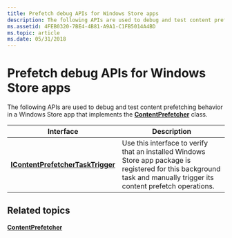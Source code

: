 ```yaml
---
title: Prefetch debug APIs for Windows Store apps
description: The following APIs are used to debug and test content prefetching behavior in a Windows Store app that implements the ContentPrefetcher class.
ms.assetid: 4FEB0320-7BE4-4B81-A9A1-C1FB5014A4BD
ms.topic: article
ms.date: 05/31/2018
---
```


# Prefetch debug APIs for Windows Store apps

The following APIs are used to debug and test content prefetching behavior in a Windows Store app that implements the [**ContentPrefetcher**](https://docs.microsoft.com/uwp/api/Windows.Networking.BackgroundTransfer.ContentPrefetcher) class.



| Interface                                                              | Description                                                                                                                                                                      |
|------------------------------------------------------------------------|----------------------------------------------------------------------------------------------------------------------------------------------------------------------------------|
| [**IContentPrefetcherTaskTrigger**](/windows/desktop/api/IContentPrefetcherTaskTrigger/nn-icontentprefetchertasktrigger-icontentprefetchertasktrigger) | Use this interface to verify that an installed Windows Store app package is registered for this background task and manually trigger its content prefetch operations.<br/> |



 

## Related topics

<dl> <dt>

[**ContentPrefetcher**](https://docs.microsoft.com/uwp/api/Windows.Networking.BackgroundTransfer.ContentPrefetcher)
</dt> </dl>

 

 





